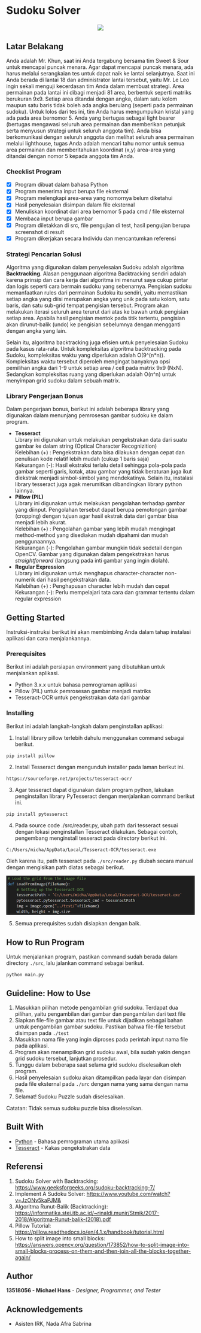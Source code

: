# Sudoku Solver

<p align="center">
    <img align="center" src="test/image1.png"
</p>

## Latar Belakang
Anda adalah Mr. Khun, saat ini Anda tergabung bersama tim Sweet & Sour untuk mencapai puncak menara. Agar dapat mencapai puncak menara, ada harus melalui serangkaian tes untuk dapat naik ke lantai selanjutnya. Saat ini Anda berada di lantai 18 dan administrator lantai tersebut, yaitu Mr. Le Leo ingin sekali menguji kecerdasan tim Anda dalam membuat strategi. Area permainan pada lantai ini dibagi menjadi 81 area, berbentuk seperti matriks berukuran 9x9. Setiap area ditandai dengan angka, dalam satu kolom maupun satu baris tidak boleh ada angka berulang (seperti pada permainan sudoku). Untuk lolos dari tes ini, tim Anda harus mengumpulkan kristal yang ada pada area bernomor 5. Anda yang bertugas sebagai light bearer (bertugas mengawasi seluruh area permainan dan memberikan petunjuk serta menyusun strategi untuk seluruh anggota tim). Anda bisa berkomunikasi dengan seluruh anggota dan melihat seluruh area permainan melalui lighthouse, tugas Anda adalah mencari tahu nomor untuk semua area permainan dan memberitahukan koordinat (x,y) area-area yang ditandai dengan nomor 5 kepada anggota tim Anda.

### Checklist Program
- [X] Program dibuat dalam bahasa Python
- [X] Program menerima input berupa file eksternal
- [X] Program melengkapi area-area yang nomornya belum diketahui
- [X] Hasil penyelesaian disimpan dalam file eksternal
- [X] Menuliskan koordinat dari area bernomor 5 pada cmd / file eksternal
- [X] Membaca input berupa gambar
- [X] Program diletakkan di src, file pengujian di test, hasil pengujian berupa screenshot di result
- [X] Program dikerjakan secara Individu dan mencantumkan referensi

### Strategi Pencarian Solusi
Algoritma yang digunakan dalam penyelesaian Sudoku adalah algoritma **Backtracking**. Alasan penggunaan algoritma Backtracking sendiri adalah karena prinsip dan cara kerja dari algoritma ini menurut saya cukup pintar dan logis seperti cara bermain sudoku yang sebenarnya. Pengisian sudoku memanfaatkan rules dari permainan Sudoku itu sendiri, yaitu memastikan setiap angka yang diisi merupakan angka yang unik pada satu kolom, satu baris, dan satu sub-grid tempat pengisian tersebut. Program akan melakukan iterasi seluruh area terurut dari atas ke bawah untuk pengisian setiap area. Apabila hasil pengisian mentok pada titik tertentu, pengisian akan dirunut-balik (undo) ke pengisian sebelumnya dengan mengganti dengan angka yang lain.

Selain itu, algoritma backtracking juga efisien untuk penyelesaian Sudoku pada kasus rata-rata. Untuk kompleksitas algoritma backtracking pada Sudoku, kompleksitas waktu yang diperlukan adalah O(9^(n*n)). Kompleksitas waktu tersebut diperoleh mengingat banyaknya opsi pemilihan angka dari 1-9 untuk setiap area / cell pada matrix 9x9 (NxN). Sedangkan kompleksitas ruang yang diperlukan adalah O(n^n) untuk menyimpan grid sudoku dalam sebuah matrix.

### Library Pengerjaan Bonus
Dalam pengerjaan bonus, berikut ini adalah beberapa library yang digunakan dalam menunjang pemrosesan gambar sudoku ke dalam program.
- **Tesseract**<br>
  Library ini digunakan untuk melakukan pengekstrakan data dari suatu gambar ke dalam string (Optical Character Recognizition)<br>
  Kelebihan (+) : Pengekstrakan data bisa dilakukan dengan cepat dan penulisan kode relatif lebih mudah (cukup 1 baris saja)<br>
  Kekurangan (-): Hasil ekstraksi terlalu detail sehingga pola-pola pada gambar seperti garis, kotak, atau gambar yang tidak beraturan juga ikut diekstrak menjadi simbol-simbol yang mendekatinya. Selain itu, instalasi library tesseract juga agak merumitkan dibandingkan library python lainnya.<br>
- **Pillow (PIL)**<br>
  Library ini digunakan untuk melakukan pengolahan terhadap gambar yang diinput. Pengolahan tersebut dapat berupa pemotongan gambar (cropping) dengan tujuan agar hasil ekstrak data dari gambar bisa menjadi lebih akurat.<br>
  Kelebihan (+) : Pengolahan gambar yang lebih mudah mengingat method-method yang disediakan mudah dipahami dan mudah penggunaannya.<br>
  Kekurangan (-): Pengolahan gambar mungkin tidak sedetail dengan OpenCV. Gambar yang digunakan dalam pengekstrakan harus *straightforward* (langsung pada inti gambar yang ingin diolah).<br>
- **Regular Expression**<br>
  Library ini digunakan untuk menghapus character-character non-numerik dari hasil pengekstrakan data.<br>
  Kelebihan (+) : Penghapusan character lebih mudah dan cepat<br>
  Kekurangan (-): Perlu mempelajari tata cara dan grammar tertentu dalam regular expression<br>

## Getting Started
Instruksi-instruksi berikut ini akan membimbing Anda dalam tahap instalasi aplikasi dan cara menjalankannya.

### Prerequisites
Berikut ini adalah persiapan environment yang dibutuhkan untuk menjalankan aplikasi.
- Python 3.x.x untuk bahasa pemrograman aplikasi
- Pillow (PIL) untuk pemrosesan gambar menjadi matriks
- Tesseract-OCR untuk pengekstrakan data dari gambar

### Installing
Berikut ini adalah langkah-langkah dalam penginstallan aplikasi:
1. Install library pillow terlebih dahulu menggunakan command sebagai berikut.
  ```
  pip install pillow
  ```
2. Install Tesseract dengan mengunduh installer pada laman berikut ini.
  ```
  https://sourceforge.net/projects/tesseract-ocr/
  ```
3. Agar tesseract dapat digunakan dalam program python, lakukan penginstallan library PyTesseract dengan menjalankan command berikut ini.
  ```
  pip install pytesseract
  ```
4. Pada source code ./src/reader.py, ubah path dari tesseract sesuai dengan lokasi penginstallan Tesseract dilakukan. Sebagai contoh, pengembang menginstall tesseract pada directory berikut ini.
  ```
  C:/Users/micha/AppData/Local/Tesseract-OCR/tesseract.exe
  ```
  Oleh karena itu, path tesseract pada `./src/reader.py` diubah secara manual dengan mengisikan path diatas sebagai berikut.
  <p align="center">
      <img align="center" src="assets/Install-Tesseract.png"
  </p>

5. Semua prerequisites sudah disiapkan dengan baik.

## How to Run Program
Untuk menjalankan program, pastikan command sudah berada dalam directory `./src`, lalu jalankan command sebagai berikut.
```
python main.py
```

## Guideline: How to Use
1. Masukkan pilihan metode pengambilan grid sudoku. Terdapat dua pilihan, yaitu pengambilan dari gambar dan pengambilan dari text file
2. Siapkan file-file gambar atau text file untuk dijadikan sebagai bahan untuk pengambilan gambar sudoku. Pastikan bahwa file-file tersebut disimpan pada `./test`
3. Masukkan nama file yang ingin diproses pada perintah input nama file pada aplikasi.
4. Program akan menampilkan grid sudoku awal, bila sudah yakin dengan grid sudoku tersebut, lanjutkan prosedur.
5. Tunggu dalam beberapa saat selama grid sudoku diselesaikan oleh program.
6. Hasil penyelesaian sudoku akan ditampilkan pada layar dan disimpan pada file eksternal pada `./src` dengan nama yang sama dengan nama file.
7. Selamat! Sudoku Puzzle sudah diselesaikan.

Catatan: Tidak semua sudoku puzzle bisa diselesaikan.

## Built With
* [Python](https://www.python.org/) - Bahasa pemrograman utama aplikasi
* [Tesseract](https://github.com/tesseract-ocr/) - Kakas pengekstrakan data

## Referensi
1. Sudoku Solver with Backtracking: https://www.geeksforgeeks.org/sudoku-backtracking-7/
2. Implement A Sudoku Solver: https://www.youtube.com/watch?v=JzONv5kaPJM&
3. Algoritma Runut-Balik (Backtracking): https://informatika.stei.itb.ac.id/~rinaldi.munir/Stmik/2017-2018/Algoritma-Runut-balik-(2018).pdf
4. Pillow Tutorial: https://pillow.readthedocs.io/en/4.1.x/handbook/tutorial.html
5. How to split image into small blocks: https://answers.opencv.org/question/173852/how-to-split-image-into-small-blocks-process-on-them-and-then-join-all-the-blocks-together-again/

## Author
**13518056 - Michael Hans** - *Designer, Programmer, and Tester*

## Acknowledgements
* Asisten IRK, Nada Afra Sabrina